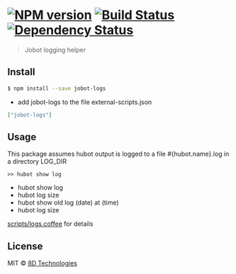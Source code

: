 #  [![NPM version][npm-image]][npm-url] [![Build Status][travis-image]][travis-url] [![Dependency Status][daviddm-image]][daviddm-url]

> Jobot logging helper


## Install

```sh
$ npm install --save jobot-logs
```
* add jobot-logs to the file external-scripts.json

```json
["jobot-logs"]
```

## Usage
This package assumes hubot output is logged to a file  #{hubot.name}.log in a directory LOG_DIR
```
>> hubot show log 
```

* hubot show log
* hubot log size
* hubot show old log (date) at (time)
* hubot log size

[scripts/logs.coffee](/blob/master/scripts/logs.coffee) for details
## License

MIT © [8D Technologies](https://github.com/8DTechnologies)


[npm-image]: https://badge.fury.io/js/jobot-logs.svg
[npm-url]: https://npmjs.org/package/jobot-logs
[travis-image]: https://travis-ci.org/scboucher/jobot-logs.svg?branch=master
[travis-url]: https://travis-ci.org/scboucher/jobot-logs
[daviddm-image]: https://david-dm.org/scboucher/jobot-logs.svg?theme=shields.io
[daviddm-url]: https://david-dm.org/scboucher/jobot-logs
